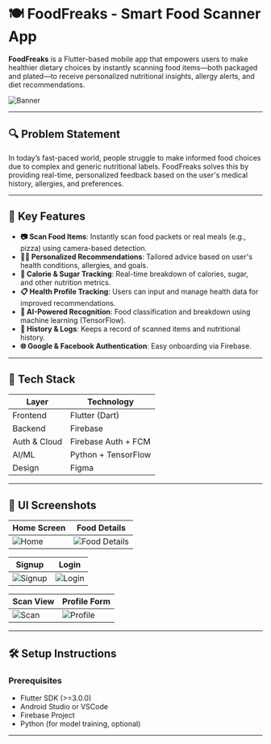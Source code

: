 # 🍽️ FoodFreaks - Smart Food Scanner App

**FoodFreaks** is a Flutter-based mobile app that empowers users to make healthier dietary choices by instantly scanning food items—both packaged and plated—to receive personalized nutritional insights, allergy alerts, and diet recommendations.

![Banner](screenshots/banner.png)

---

## 🔍 Problem Statement

In today’s fast-paced world, people struggle to make informed food choices due to complex and generic nutritional labels. FoodFreaks solves this by providing real-time, personalized feedback based on the user's medical history, allergies, and preferences.

---

## 🧠 Key Features

- **📷 Scan Food Items**: Instantly scan food packets or real meals (e.g., pizza) using camera-based detection.
- **👩‍⚕️ Personalized Recommendations**: Tailored advice based on user's health conditions, allergies, and goals.
- **🍬 Calorie & Sugar Tracking**: Real-time breakdown of calories, sugar, and other nutrition metrics.
- **📋 Health Profile Tracking**: Users can input and manage health data for improved recommendations.
- **🤖 AI-Powered Recognition**: Food classification and breakdown using machine learning (TensorFlow).
- **🧾 History & Logs**: Keeps a record of scanned items and nutritional history.
- **🌐 Google & Facebook Authentication**: Easy onboarding via Firebase.

---

## 🚀 Tech Stack

| Layer             | Technology         |
|------------------|--------------------|
| Frontend         | Flutter (Dart)     |
| Backend          | Firebase           |
| Auth & Cloud     | Firebase Auth + FCM|
| AI/ML            | Python + TensorFlow|
| Design           | Figma              |

---

## 📲 UI Screenshots

| Home Screen | Food Details |
|-------------|--------------|
| ![Home](screenshots/AndroidLarge14.png) | ![Food Details](screenshots/AndroidLarge13.png) |

| Signup | Login |
|--------|-------|
| ![Signup](screenshots/iPhone16Pro3.png) | ![Login](screenshots/iPhone16Pro4.png) |

| Scan View | Profile Form |
|-----------|--------------|
| ![Scan](screenshots/iPhone16Pro9.png) | ![Profile](./screenshots/iPhone16Pro10.png) |

---

## 🛠️ Setup Instructions

### Prerequisites

- Flutter SDK (>=3.0.0)
- Android Studio or VSCode
- Firebase Project
- Python (for model training, optional)

---